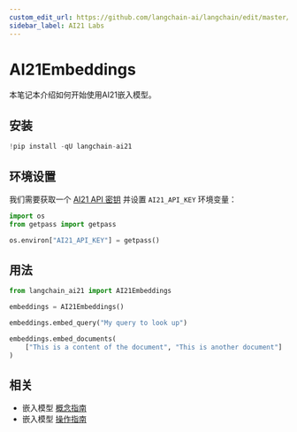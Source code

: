 ```yaml
---
custom_edit_url: https://github.com/langchain-ai/langchain/edit/master/docs/docs/integrations/text_embedding/ai21.ipynb
sidebar_label: AI21 Labs
---
```


# AI21Embeddings

本笔记本介绍如何开始使用AI21嵌入模型。

## 安装


```python
!pip install -qU langchain-ai21
```

## 环境设置

我们需要获取一个 [AI21 API 密钥](https://docs.ai21.com/) 并设置 `AI21_API_KEY` 环境变量：



```python
import os
from getpass import getpass

os.environ["AI21_API_KEY"] = getpass()
```

## 用法


```python
from langchain_ai21 import AI21Embeddings

embeddings = AI21Embeddings()
```


```python
embeddings.embed_query("My query to look up")
```


```python
embeddings.embed_documents(
    ["This is a content of the document", "This is another document"]
)
```

## 相关

- 嵌入模型 [概念指南](/docs/concepts/#embedding-models)
- 嵌入模型 [操作指南](/docs/how_to/#embedding-models)